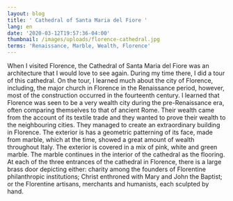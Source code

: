 ```yaml
---
layout: blog
title: ' Cathedral of Santa Maria del Fiore '
lang: en
date: '2020-03-12T19:57:36-04:00'
thumbnail: /images/uploads/florence-cathedral.jpg
terms: 'Renaissance, Marble, Wealth, Florence'
---
```

When I visited Florence, the Cathedral of Santa Maria del Fiore was an architecture that I would love to see again. During my time there, I did a tour of this cathedral. On the tour, I learned much about the city of Florence, including, the major church in Florence in the Renaissance period, however, most of the construction occurred in the fourteenth century. I learned that Florence was seen to be a very wealth city during the pre-Renaissance era, often comparing themselves to that of ancient Rome. Their wealth came from the account of its textile trade and they wanted to prove their wealth to the neighbouring cities. They managed to create an extraordinary building in Florence. The exterior is has a  geometric patterning of its face, made from marble, which at the time, showed a great amount of wealth throughout Italy. The exterior is covered in a mix of pink, white and green marble. The marble continues in the interior of the cathedral as the flooring. At each of the three entrances of the cathedral in Florence, there is a large brass door depicting either: charity among the founders of Florentine philanthropic institutions; Christ enthroned with Mary and John the Baptist; or the Florentine artisans, merchants and humanists, each sculpted by hand.
